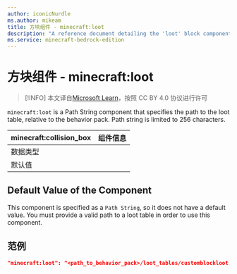 ```yaml
---
author: iconicNurdle
ms.author: mikeam
title: 方块组件 - minecraft:loot
description: "A reference document detailing the 'loot' block component"
ms.service: minecraft-bedrock-edition
---
```


# 方块组件 - minecraft:loot

> [!INFO]
> 本文译自[Microsoft Learn](https://learn.microsoft.com/en-us/minecraft/creator/)，按照 CC BY 4.0 协议进行许可

`minecraft:loot` is a Path String component that specifies the path to the loot table, relative to the behavior pack. Path string is limited to 256 characters.

| minecraft:collision_box | 组件信息 |
| ----------------------- | -------- |
| 数据类型                |          |
| 默认值                  |          |

## Default Value of the Component

This component is specified as a `Path String`, so it does not have a default value. You must provide a valid path to a loot table in order to use this component.

## 范例

```json
"minecraft:loot": "<path_to_behavior_pack>/loot_tables/customblockloot.json"
```
